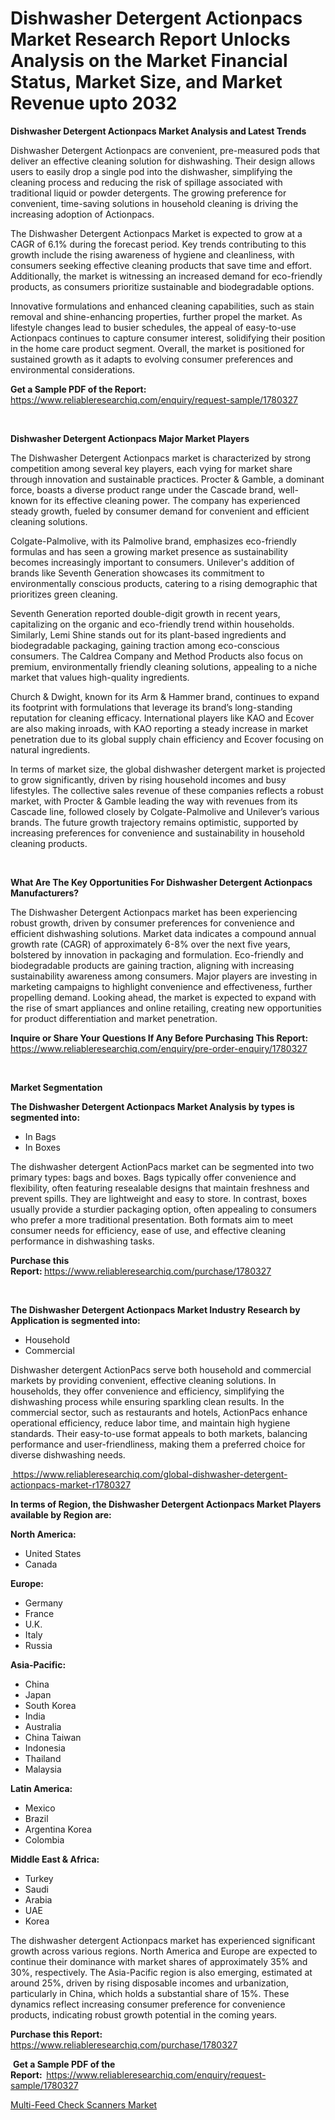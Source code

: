 <p><h1>Dishwasher Detergent Actionpacs Market Research Report Unlocks Analysis on the Market Financial Status, Market Size, and Market Revenue upto 2032</h1></p><p><strong>Dishwasher Detergent Actionpacs Market Analysis and Latest Trends</strong></p>
<p><p>Dishwasher Detergent Actionpacs are convenient, pre-measured pods that deliver an effective cleaning solution for dishwashing. Their design allows users to easily drop a single pod into the dishwasher, simplifying the cleaning process and reducing the risk of spillage associated with traditional liquid or powder detergents. The growing preference for convenient, time-saving solutions in household cleaning is driving the increasing adoption of Actionpacs.</p><p>The Dishwasher Detergent Actionpacs Market is expected to grow at a CAGR of 6.1% during the forecast period. Key trends contributing to this growth include the rising awareness of hygiene and cleanliness, with consumers seeking effective cleaning products that save time and effort. Additionally, the market is witnessing an increased demand for eco-friendly products, as consumers prioritize sustainable and biodegradable options. </p><p>Innovative formulations and enhanced cleaning capabilities, such as stain removal and shine-enhancing properties, further propel the market. As lifestyle changes lead to busier schedules, the appeal of easy-to-use Actionpacs continues to capture consumer interest, solidifying their position in the home care product segment. Overall, the market is positioned for sustained growth as it adapts to evolving consumer preferences and environmental considerations.</p></p>
<p><strong>Get a Sample PDF of the Report:&nbsp;</strong> <a href="https://www.reliableresearchiq.com/enquiry/request-sample/1780327?utm_campaign=2285&utm_medium=2&utm_source=Github&utm_content=ia&utm_term=25032025&utm_id=dishwasher-detergent-actionpacs">https://www.reliableresearchiq.com/enquiry/request-sample/1780327</a></p>
<p>&nbsp;</p>
<p><strong>Dishwasher Detergent Actionpacs Major Market Players</strong></p>
<p><p>The Dishwasher Detergent Actionpacs market is characterized by strong competition among several key players, each vying for market share through innovation and sustainable practices. Procter & Gamble, a dominant force, boasts a diverse product range under the Cascade brand, well-known for its effective cleaning power. The company has experienced steady growth, fueled by consumer demand for convenient and efficient cleaning solutions. </p><p>Colgate-Palmolive, with its Palmolive brand, emphasizes eco-friendly formulas and has seen a growing market presence as sustainability becomes increasingly important to consumers. Unilever's addition of brands like Seventh Generation showcases its commitment to environmentally conscious products, catering to a rising demographic that prioritizes green cleaning.</p><p>Seventh Generation reported double-digit growth in recent years, capitalizing on the organic and eco-friendly trend within households. Similarly, Lemi Shine stands out for its plant-based ingredients and biodegradable packaging, gaining traction among eco-conscious consumers. The Caldrea Company and Method Products also focus on premium, environmentally friendly cleaning solutions, appealing to a niche market that values high-quality ingredients.</p><p>Church & Dwight, known for its Arm & Hammer brand, continues to expand its footprint with formulations that leverage its brand’s long-standing reputation for cleaning efficacy. International players like KAO and Ecover are also making inroads, with KAO reporting a steady increase in market penetration due to its global supply chain efficiency and Ecover focusing on natural ingredients.</p><p>In terms of market size, the global dishwasher detergent market is projected to grow significantly, driven by rising household incomes and busy lifestyles. The collective sales revenue of these companies reflects a robust market, with Procter & Gamble leading the way with revenues from its Cascade line, followed closely by Colgate-Palmolive and Unilever’s various brands. The future growth trajectory remains optimistic, supported by increasing preferences for convenience and sustainability in household cleaning products.</p></p>
<p>&nbsp;</p>
<p><strong>What Are The Key Opportunities For Dishwasher Detergent Actionpacs Manufacturers?</strong></p>
<p><p>The Dishwasher Detergent Actionpacs market has been experiencing robust growth, driven by consumer preferences for convenience and efficient dishwashing solutions. Market data indicates a compound annual growth rate (CAGR) of approximately 6-8% over the next five years, bolstered by innovation in packaging and formulation. Eco-friendly and biodegradable products are gaining traction, aligning with increasing sustainability awareness among consumers. Major players are investing in marketing campaigns to highlight convenience and effectiveness, further propelling demand. Looking ahead, the market is expected to expand with the rise of smart appliances and online retailing, creating new opportunities for product differentiation and market penetration.</p></p>
<p><strong>Inquire or Share Your Questions If Any Before Purchasing This Report:</strong> <a href="https://www.reliableresearchiq.com/enquiry/pre-order-enquiry/1780327?utm_campaign=2285&utm_medium=2&utm_source=Github&utm_content=ia&utm_term=25032025&utm_id=dishwasher-detergent-actionpacs">https://www.reliableresearchiq.com/enquiry/pre-order-enquiry/1780327</a></p>
<p>&nbsp;</p>
<p><strong>Market Segmentation</strong></p>
<p><strong>The Dishwasher Detergent Actionpacs Market Analysis by types is segmented into:</strong></p>
<p><ul><li>In Bags</li><li>In Boxes</li></ul></p>
<p><p>The dishwasher detergent ActionPacs market can be segmented into two primary types: bags and boxes. Bags typically offer convenience and flexibility, often featuring resealable designs that maintain freshness and prevent spills. They are lightweight and easy to store. In contrast, boxes usually provide a sturdier packaging option, often appealing to consumers who prefer a more traditional presentation. Both formats aim to meet consumer needs for efficiency, ease of use, and effective cleaning performance in dishwashing tasks.</p></p>
<p><strong>Purchase this Report:&nbsp;</strong><a href="https://www.reliableresearchiq.com/purchase/1780327?utm_campaign=2285&utm_medium=2&utm_source=Github&utm_content=ia&utm_term=25032025&utm_id=dishwasher-detergent-actionpacs">https://www.reliableresearchiq.com/purchase/1780327</a></p>
<p>&nbsp;</p>
<p><strong>The Dishwasher Detergent Actionpacs Market Industry Research by Application is segmented into:</strong></p>
<p><ul><li>Household</li><li>Commercial</li></ul></p>
<p><p>Dishwasher detergent ActionPacs serve both household and commercial markets by providing convenient, effective cleaning solutions. In households, they offer convenience and efficiency, simplifying the dishwashing process while ensuring sparkling clean results. In the commercial sector, such as restaurants and hotels, ActionPacs enhance operational efficiency, reduce labor time, and maintain high hygiene standards. Their easy-to-use format appeals to both markets, balancing performance and user-friendliness, making them a preferred choice for diverse dishwashing needs.</p></p>
<p><a href="https://www.reliableresearchiq.com/global-dishwasher-detergent-actionpacs-market-r1780327?utm_campaign=2285&utm_medium=2&utm_source=Github&utm_content=ia&utm_term=25032025&utm_id=dishwasher-detergent-actionpacs">&nbsp;https://www.reliableresearchiq.com/global-dishwasher-detergent-actionpacs-market-r1780327</a></p>
<p><strong>In terms of Region, the Dishwasher Detergent Actionpacs Market Players available by Region are:</strong></p>
<p>
    <p> <strong> North America: </strong>
        <ul>
            <li>United States</li>
            <li>Canada</li>
        </ul>
        </p> 
    <p> <strong> Europe: </strong>
        <ul>
            <li>Germany</li>
            <li>France</li>
            <li>U.K.</li>
            <li>Italy</li>
            <li>Russia</li>
        </ul>
        </p> 
    <p> <strong> Asia-Pacific: </strong>
        <ul>
            <li>China</li>
            <li>Japan</li>
            <li>South Korea</li>
            <li>India</li>
            <li>Australia</li>
            <li>China Taiwan</li>
            <li>Indonesia</li>
            <li>Thailand</li>
            <li>Malaysia</li>
        </ul>
        </p> 
    <p> <strong> Latin America: </strong>
        <ul>
            <li>Mexico</li>
            <li>Brazil</li>
            <li>Argentina Korea</li>
            <li>Colombia</li>
        </ul>
        </p> 
    <p> <strong> Middle East & Africa: </strong>
        <ul>
            <li>Turkey</li>
            <li>Saudi</li>
            <li>Arabia</li>
            <li>UAE</li>
            <li>Korea</li>
        </ul>
    </p>
    </p>
<p><p>The dishwasher detergent Actionpacs market has experienced significant growth across various regions. North America and Europe are expected to continue their dominance with market shares of approximately 35% and 30%, respectively. The Asia-Pacific region is also emerging, estimated at around 25%, driven by rising disposable incomes and urbanization, particularly in China, which holds a substantial share of 15%. These dynamics reflect increasing consumer preference for convenience products, indicating robust growth potential in the coming years.</p></p>
<p><strong>Purchase this Report: </strong><a href="https://www.reliableresearchiq.com/purchase/1780327?utm_campaign=2285&utm_medium=2&utm_source=Github&utm_content=ia&utm_term=25032025&utm_id=dishwasher-detergent-actionpacs">https://www.reliableresearchiq.com/purchase/1780327</a></p>
<p>&nbsp;<strong>Get a Sample PDF of the Report:&nbsp;&nbsp;</strong><a href="https://www.reliableresearchiq.com/enquiry/request-sample/1780327?utm_campaign=2285&utm_medium=2&utm_source=Github&utm_content=ia&utm_term=25032025&utm_id=dishwasher-detergent-actionpacs">https://www.reliableresearchiq.com/enquiry/request-sample/1780327</a></p>
<p><strong></strong></p>
<p><p><a href="https://github.com/JubayerMia832/Market-Research-Report-List-2/blob/main/multi-feed-check-scanners-market.md?utm_campaign=2285&utm_medium=2&utm_source=Github&utm_content=ia&utm_term=25032025&utm_id=dishwasher-detergent-actionpacs">Multi-Feed Check Scanners Market</a></p></p>
